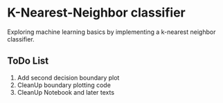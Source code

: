 # K-Nearest-Neighbor classifier
Exploring machine learning basics by implementing a k-nearest neighbor classifier.

## ToDo List

1. Add second decision boundary plot
2. CleanUp boundary plotting code
3. CleanUp Notebook and later texts
